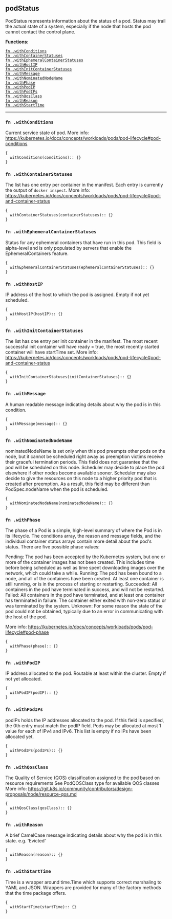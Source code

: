 
## podStatus
PodStatus represents information about the status of a pod. Status may trail the actual state of a system, especially if the node that hosts the pod cannot contact the control plane.

**Functions:**

[`fn .withConditions`](#fn-withconditions)  
[`fn .withContainerStatuses`](#fn-withcontainerstatuses)  
[`fn .withEphemeralContainerStatuses`](#fn-withephemeralcontainerstatuses)  
[`fn .withHostIP`](#fn-withhostip)  
[`fn .withInitContainerStatuses`](#fn-withinitcontainerstatuses)  
[`fn .withMessage`](#fn-withmessage)  
[`fn .withNominatedNodeName`](#fn-withnominatednodename)  
[`fn .withPhase`](#fn-withphase)  
[`fn .withPodIP`](#fn-withpodip)  
[`fn .withPodIPs`](#fn-withpodips)  
[`fn .withQosClass`](#fn-withqosclass)  
[`fn .withReason`](#fn-withreason)  
[`fn .withStartTime`](#fn-withstarttime)  

---


### `fn .withConditions`
Current service state of pod. More info: https://kubernetes.io/docs/concepts/workloads/pods/pod-lifecycle#pod-conditions
```jsonnet
{
  withConditions(conditions):: {}
}
```

### `fn .withContainerStatuses`
The list has one entry per container in the manifest. Each entry is currently the output of `docker inspect`. More info: https://kubernetes.io/docs/concepts/workloads/pods/pod-lifecycle#pod-and-container-status
```jsonnet
{
  withContainerStatuses(containerStatuses):: {}
}
```

### `fn .withEphemeralContainerStatuses`
Status for any ephemeral containers that have run in this pod. This field is alpha-level and is only populated by servers that enable the EphemeralContainers feature.
```jsonnet
{
  withEphemeralContainerStatuses(ephemeralContainerStatuses):: {}
}
```

### `fn .withHostIP`
IP address of the host to which the pod is assigned. Empty if not yet scheduled.
```jsonnet
{
  withHostIP(hostIP):: {}
}
```

### `fn .withInitContainerStatuses`
The list has one entry per init container in the manifest. The most recent successful init container will have ready = true, the most recently started container will have startTime set. More info: https://kubernetes.io/docs/concepts/workloads/pods/pod-lifecycle#pod-and-container-status
```jsonnet
{
  withInitContainerStatuses(initContainerStatuses):: {}
}
```

### `fn .withMessage`
A human readable message indicating details about why the pod is in this condition.
```jsonnet
{
  withMessage(message):: {}
}
```

### `fn .withNominatedNodeName`
nominatedNodeName is set only when this pod preempts other pods on the node, but it cannot be scheduled right away as preemption victims receive their graceful termination periods. This field does not guarantee that the pod will be scheduled on this node. Scheduler may decide to place the pod elsewhere if other nodes become available sooner. Scheduler may also decide to give the resources on this node to a higher priority pod that is created after preemption. As a result, this field may be different than PodSpec.nodeName when the pod is scheduled.
```jsonnet
{
  withNominatedNodeName(nominatedNodeName):: {}
}
```

### `fn .withPhase`
The phase of a Pod is a simple, high-level summary of where the Pod is in its lifecycle. The conditions array, the reason and message fields, and the individual container status arrays contain more detail about the pod's status. There are five possible phase values:

Pending: The pod has been accepted by the Kubernetes system, but one or more of the container images has not been created. This includes time before being scheduled as well as time spent downloading images over the network, which could take a while. Running: The pod has been bound to a node, and all of the containers have been created. At least one container is still running, or is in the process of starting or restarting. Succeeded: All containers in the pod have terminated in success, and will not be restarted. Failed: All containers in the pod have terminated, and at least one container has terminated in failure. The container either exited with non-zero status or was terminated by the system. Unknown: For some reason the state of the pod could not be obtained, typically due to an error in communicating with the host of the pod.

More info: https://kubernetes.io/docs/concepts/workloads/pods/pod-lifecycle#pod-phase
```jsonnet
{
  withPhase(phase):: {}
}
```

### `fn .withPodIP`
IP address allocated to the pod. Routable at least within the cluster. Empty if not yet allocated.
```jsonnet
{
  withPodIP(podIP):: {}
}
```

### `fn .withPodIPs`
podIPs holds the IP addresses allocated to the pod. If this field is specified, the 0th entry must match the podIP field. Pods may be allocated at most 1 value for each of IPv4 and IPv6. This list is empty if no IPs have been allocated yet.
```jsonnet
{
  withPodIPs(podIPs):: {}
}
```

### `fn .withQosClass`
The Quality of Service (QOS) classification assigned to the pod based on resource requirements See PodQOSClass type for available QOS classes More info: https://git.k8s.io/community/contributors/design-proposals/node/resource-qos.md
```jsonnet
{
  withQosClass(qosClass):: {}
}
```

### `fn .withReason`
A brief CamelCase message indicating details about why the pod is in this state. e.g. 'Evicted'
```jsonnet
{
  withReason(reason):: {}
}
```

### `fn .withStartTime`
Time is a wrapper around time.Time which supports correct marshaling to YAML and JSON.  Wrappers are provided for many of the factory methods that the time package offers.
```jsonnet
{
  withStartTime(startTime):: {}
}
```

